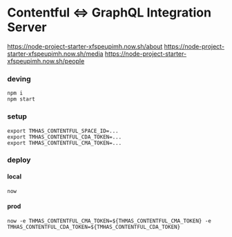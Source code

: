 # Contentful <=> GraphQL Integration Server

https://node-project-starter-xfspeupimh.now.sh/about
https://node-project-starter-xfspeupimh.now.sh/media
https://node-project-starter-xfspeupimh.now.sh/people

### deving

```
npm i 
npm start
```

### setup

```
export TMHAS_CONTENTFUL_SPACE_ID=...
export TMHAS_CONTENTFUL_CDA_TOKEN=...
export THMAS_CONTENTFUL_CMA_TOKEN=...
```

### deploy

#### local
`now`

#### prod
`now -e THMAS_CONTENTFUL_CMA_TOKEN=${THMAS_CONTENTFUL_CMA_TOKEN} -e TMHAS_CONTENTFUL_CDA_TOKEN=${TMHAS_CONTENTFUL_CDA_TOKEN}`

